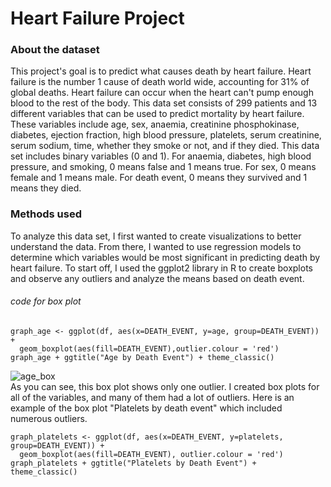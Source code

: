 # Heart Failure Project

### About the dataset
This project's goal is to predict what causes death by heart failure. Heart failure is the number 1 cause of death world wide, accounting for 31% of global deaths. Heart failure can occur when the heart can't pump enough blood to the rest of the body. This data set consists of 299 patients and 13 different variables that can be used to predict mortality by heart failure. These variables include age, sex, anaemia, creatinine phosphokinase, diabetes, ejection fraction, high blood pressure, platelets, serum creatinine, serum sodium, time, whether they smoke or not, and if they died. This data set includes binary variables (0 and 1). For anaemia, diabetes, high blood pressure, and smoking, 0 means false and 1 means true. For sex, 0 means female and 1 means male. For death event, 0 means they survived and 1 means they died.

### Methods used 
To analyze this data set, I first wanted to create visualizations to better understand the data. From there, I wanted to use regression models to determine which variables would be most significant in predicting death by heart failure. To start off, I used the ggplot2 library in R to create boxplots and observe any outliers and analyze the means based on death event. <br />
###### *code for box plot*
```
graph_age <- ggplot(df, aes(x=DEATH_EVENT, y=age, group=DEATH_EVENT)) +
  geom_boxplot(aes(fill=DEATH_EVENT),outlier.colour = 'red')
graph_age + ggtitle("Age by Death Event") + theme_classic() 
```
![age_box](https://user-images.githubusercontent.com/47092306/110375136-8ba32b00-801f-11eb-9df9-255bf18626ec.png) <br />
As you can see, this box plot shows only one outlier. I created box plots for all of the variables, and many of them had a lot of outliers. Here is an example of the box plot "Platelets by death event" which included numerous outliers.
```
graph_platelets <- ggplot(df, aes(x=DEATH_EVENT, y=platelets, group=DEATH_EVENT)) +
  geom_boxplot(aes(fill=DEATH_EVENT), outlier.colour = 'red')
graph_platelets + ggtitle("Platelets by Death Event") + theme_classic()
```
